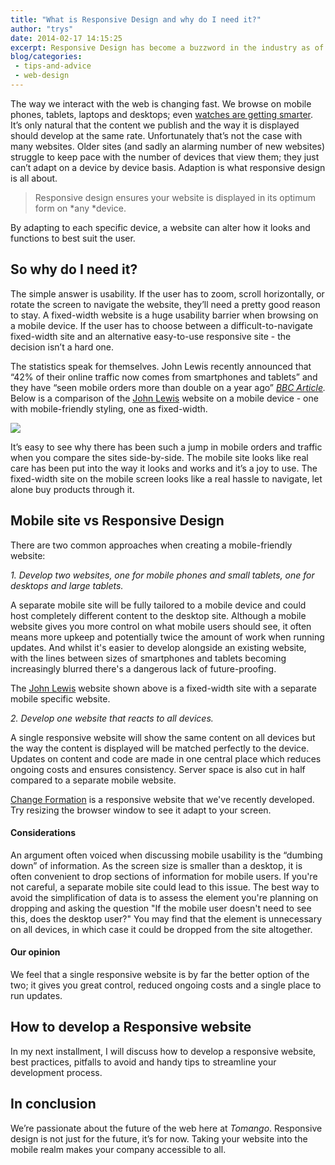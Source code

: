 ```yaml
---
title: "What is Responsive Design and why do I need it?"
author: "trys"
date: 2014-02-17 14:15:25
excerpt: Responsive Design has become a buzzword in the industry as of late. What is it and why do you need it? All will be revealed...
blog/categories: 
 - tips-and-advice
 - web-design
---
```


The way we interact with the web is changing fast. We browse on mobile phones, tablets, laptops and desktops; even [watches are getting smarter](https://getpebble.com/). It’s only natural that the content we publish and the way it is displayed should develop at the same rate. Unfortunately that’s not the case with many websites. Older sites (and sadly an alarming number of new websites) struggle to keep pace with the number of devices that view them; they just can’t adapt on a device by device basis. Adaption is what responsive design is all about.

> Responsive design ensures your website is displayed in its optimum form on *any *device.

By adapting to each specific device, a website can alter how it looks and functions to best suit the user.

## So why do I need it?

The simple answer is usability. If the user has to zoom, scroll horizontally, or rotate the screen to navigate the website, they’ll need a pretty good reason to stay. A fixed-width website is a huge usability barrier when browsing on a mobile device. If the user has to choose between a difficult-to-navigate fixed-width site and an alternative easy-to-use responsive site - the decision isn’t a hard one.

The statistics speak for themselves. John Lewis recently announced that “42% of their online traffic now comes from smartphones and tablets” and they have “seen mobile orders more than double on a year ago” <cite>[BBC Article](http://www.bbc.co.uk/news/business-25175755).</cite> Below is a comparison of the [John Lewis](http://johnlewis.com) website on a mobile device - one with mobile-friendly styling, one as fixed-width.

![](images/blog/john_lewis_comparison-719x630.png)

It’s easy to see why there has been such a jump in mobile orders and traffic when you compare the sites side-by-side. The mobile site looks like real care has been put into the way it looks and works and it’s a joy to use. The fixed-width site on the mobile screen looks like a real hassle to navigate, let alone buy products through it.

## Mobile site vs Responsive Design

There are two common approaches when creating a mobile-friendly website:

*1. Develop two websites, one for mobile phones and small tablets, one for desktops and large tablets.*

A separate mobile site will be fully tailored to a mobile device and could host completely different content to the desktop site. Although a mobile website gives you more control on what mobile users should see, it often means more upkeep and potentially twice the amount of work when running updates. And whilst it's easier to develop alongside an existing website, with the lines between sizes of smartphones and tablets becoming increasingly blurred there's a dangerous lack of future-proofing.

The [John Lewis](http://www.johnlewis.com/) website shown above is a fixed-width site with a separate mobile specific website.

*2. Develop one website that reacts to all devices.*

A single responsive website will show the same content on all devices but the way the content is displayed will be matched perfectly to the device. Updates on content and code are made in one central place which reduces ongoing costs and ensures consistency. Server space is also cut in half compared to a separate mobile website.

[Change Formation](http://www.changeformation.co.uk/) is a responsive website that we've recently developed. Try resizing the browser window to see it adapt to your screen.

#### Considerations

An argument often voiced when discussing mobile usability is the “dumbing down” of information. As the screen size is smaller than a desktop, it is often convenient to drop sections of information for mobile users. If you're not careful, a separate mobile site could lead to this issue. The best way to avoid the simplification of data is to assess the element you're planning on dropping and asking the question "If the mobile user doesn't need to see this, does the desktop user?" You may find that the element is unnecessary on all devices, in which case it could be dropped from the site altogether.

#### Our opinion

We feel that a single responsive website is by far the better option of the two; it gives you great control, reduced ongoing costs and a single place to run updates.

## How to develop a Responsive website

In my next installment, I will discuss how to develop a responsive website, best practices, pitfalls to avoid and handy tips to streamline your development process.

## In conclusion

We’re passionate about the future of the web here at *Tomango*. Responsive design is not just for the future, it’s for now. Taking your website into the mobile realm makes your company accessible to all.


